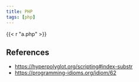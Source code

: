 ```yaml
---
title: PHP
tags: [php]
---
```


{{< r "a.php" >}}

## References

- <https://hyperpolyglot.org/scripting#index-substr>
- <https://programming-idioms.org/idiom/62>
